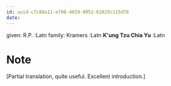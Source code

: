 ```yaml
---
id: uuid-c7c88a11-e708-4019-8052-62825c115d76
date: 
---
```


given: R.P.  :Latn
family: Kramers :Latn
**K'ung Tzu Chia Yu** :Latn
# Note
[Partial translation, quite useful.  Excellent introduction.]